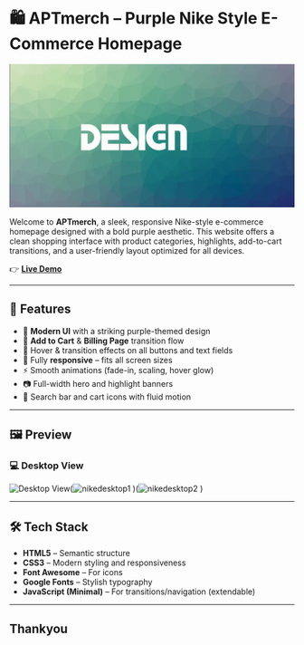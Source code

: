 # 🛍️ APTmerch – Purple Nike Style E-Commerce Homepage

<p align="center"><img src="https://github.com/aagarwal1012/Animated-Text-Kit/blob/master/display/cover.gif?raw=true"/></p>

Welcome to **APTmerch**, a sleek, responsive Nike-style e-commerce homepage designed with a bold purple aesthetic. This website offers a clean shopping interface with product categories, highlights, add-to-cart transitions, and a user-friendly layout optimized for all devices.

👉 **[Live Demo](https://aswinash05.github.io/APTmerch_nike-theme/)**

---

## 🚀 Features

- 🎨 **Modern UI** with a striking purple-themed design
- 🛒 **Add to Cart** & **Billing Page** transition flow
- 🧍 Hover & transition effects on all buttons and text fields
- 📱 Fully **responsive** – fits all screen sizes
- ⚡ Smooth animations (fade-in, scaling, hover glow)
- 📷 Full-width hero and highlight banners
- 🔎 Search bar and cart icons with fluid motion

---

## 🖼️ Preview

### 💻 Desktop View
![Desktop View](![nikedesktop](https://github.com/user-attachments/assets/306278e7-7871-42a4-b67b-abae8d46a127))(![nikedesktop1](https://github.com/user-attachments/assets/2d40dd1e-dd7d-4c0e-a9b6-bc322bd5d1fd)
)(![nikedesktop2](https://github.com/user-attachments/assets/73e67602-bb60-4acb-8662-7c3c22517bb8)
)


---

## 🛠️ Tech Stack

- **HTML5** – Semantic structure
- **CSS3** – Modern styling and responsiveness
- **Font Awesome** – For icons
- **Google Fonts** – Stylish typography
- **JavaScript (Minimal)** – For transitions/navigation (extendable)

---

## Thankyou

